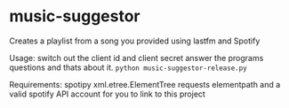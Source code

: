 # music-suggestor
Creates a playlist from a song you provided using lastfm and Spotify

Usage: switch out the client id and client secret answer the programs questions and thats about it.
```python music-suggestor-release.py```


Requirements:
spotipy
xml.etree.ElementTree
requests
elementpath
and a valid spotify API account for you to link to this project
